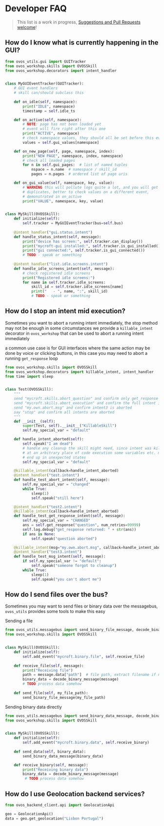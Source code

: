 # Developer FAQ

> This list is a work in progress, [Suggestions and Pull Requests welcome](https://github.com/OpenVoiceOS/ovos-technical-manual)!

## How do I know what is currently happening in the GUI?

```python
from ovos_utils.gui import GUITracker
from ovos_workshop.skills import OVOSSkill
from ovos_workshop.decorators import intent_handler


class MyGUIEventTracker(GUITracker):
    # GUI event handlers
    # skill can/should subclass this
    
    def on_idle(self, namespace):
        print("IDLE", namespace)
        timestamp = self.idle_ts

    def on_active(self, namespace):
        # NOTE: page has not been loaded yet
        # event will fire right after this one
        print("ACTIVE", namespace)
        # check namespace values, they should all be set before this event
        values = self.gui_values[namespace]

    def on_new_page(self, page, namespace, index):
        print("NEW PAGE", namespace, index, namespace)
        # check all loaded pages
        for n in self.gui_pages:  # list of named tuples
            nspace = n.name  # namespace / skill_id
            pages = n.pages  # ordered list of page uris

    def on_gui_value(self, namespace, key, value):
        # WARNING this will pollute logs quite a lot, and you will get
        # duplicates, better to check values on a different event,
        # demonstrated in on_active
        print("VALUE", namespace, key, value)


class MySkill(OVOSSkill): 
    def initialize(self):
        self.tracker = MyGUIEventTracker(bus=self.bus)
    
    @intent_handler("gui.status.intent")
    def handle_status_intent(self, message):
        print("device has screen:", self.tracker.can_display())
        print("mycroft-gui installed:", self.tracker.is_gui_installed())
        print("gui connected:", self.tracker.is_gui_connected())
        # TODO - speak or something
            
    @intent_handler("list.idle.screens.intent")
    def handle_idle_screens_intent(self, message):
        # check registered idle screens
        print("Registered idle screens:")
        for name in self.tracker.idle_screens:
            skill_id = self.tracker.idle_screens[name]
            print("   - ", name, ":", skill_id)
            # TODO - speak or something
```

## How do I stop an intent mid execution?

Sometimes you want to abort a running intent immediately, the stop method may not be enough in some circumstances
we provide a `killable_intent` decorator in `ovos_workshop` that can be used to abort a running intent immediately

a common use case is for GUI interfaces where the same action may be done by voice or clicking buttons, in this case you may need to abort a running `get_response` loop

```python
from ovos_workshop.skills import OVOSSkill
from ovos_workshop.decorators import killable_intent, intent_handler
from time import sleep


class Test(OVOSSkill):
    """
    send "mycroft.skills.abort_question" and confirm only get_response is aborted
    send "mycroft.skills.abort_execution" and confirm the full intent is aborted, except intent3
    send "my.own.abort.msg" and confirm intent3 is aborted
    say "stop" and confirm all intents are aborted
    """
    def __init__(self):
        super(Test, self).__init__("KillableSkill")
        self.my_special_var = "default"

    def handle_intent_aborted(self):
        self.speak("I am dead")
        # handle any cleanup the skill might need, since intent was killed
        # at an arbitrary place of code execution some variables etc. might
        # end up in unexpected states
        self.my_special_var = "default"

    @killable_intent(callback=handle_intent_aborted)
    @intent_handler("test.intent")
    def handle_test_abort_intent(self, message):
        self.my_special_var = "changed"
        while True:
            sleep(1)
            self.speak("still here")

    @intent_handler("test2.intent")
    @killable_intent(callback=handle_intent_aborted)
    def handle_test_get_response_intent(self, message):
        self.my_special_var = "CHANGED"
        ans = self.get_response("question", num_retries=99999)
        self.log.debug("get_response returned: " + str(ans))
        if ans is None:
            self.speak("question aborted")

    @killable_intent(msg="my.own.abort.msg", callback=handle_intent_aborted)
    @intent_handler("test3.intent")
    def handle_test_msg_intent(self, message):
        if self.my_special_var != "default":
            self.speak("someone forgot to cleanup")
        while True:
            sleep(1)
            self.speak("you can't abort me")
```

## How do I send files over the bus?

Sometimes you may want to send files or binary data over the messagebus, `ovos_utils` provides some tools to make this easy

Sending a file
```python
from ovos_utils.messagebus import send_binary_file_message, decode_binary_message
from ovos_workshop.skills import OVOSSkill


class MySkill(OVOSSkill): 
    def initialize(self):
        self.add_event("mycroft.binary.file", self.receive_file)
    
    def receive_file(self, message):
        print("Receiving file")
        path = message.data["path"]  # file path, extract filename if needed
        binary_data = decode_binary_message(message)
        # TODO process data somehow
        
    def send_file(self, my_file_path):
        send_binary_file_message(my_file_path)
```

Sending binary data directly
```python
from ovos_utils.messagebus import send_binary_data_message, decode_binary_message
from ovos_workshop.skills import OVOSSkill


class MySkill(OVOSSkill):
    def initialize(self):
        self.add_event("mycroft.binary.data", self.receive_binary)
    
    def send_data(self, binary_data):
        send_binary_data_message(binary_data)

    def receive_binary(self, message):
        print("Receiving binary data")
        binary_data = decode_binary_message(message)
         # TODO process data somehow
```

## How do I use Geolocation backend services?

```python
from ovos_backend_client.api import GeolocationApi

geo = GeolocationApi()
data = geo.get_geolocation("Lisbon Portugal")
```
